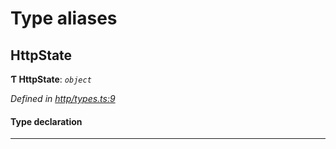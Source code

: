 

# Type aliases

<a id="httpstate"></a>

##  HttpState

**Ƭ HttpState**: *`object`*

*Defined in [http/types.ts:9](https://github.com/polkadot-js/api/blob/23b8c78/packages/rpc-provider/src/http/types.ts#L9)*

#### Type declaration

___

